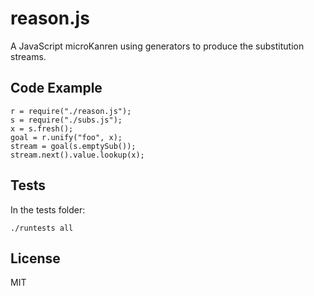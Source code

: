 # reason.js

A JavaScript microKanren using generators to produce the substitution streams.

## Code Example

    r = require("./reason.js");
    s = require("./subs.js");
    x = s.fresh();
    goal = r.unify("foo", x);
    stream = goal(s.emptySub());
    stream.next().value.lookup(x);
    
## Tests

In the tests folder:

    ./runtests all

## License

MIT
